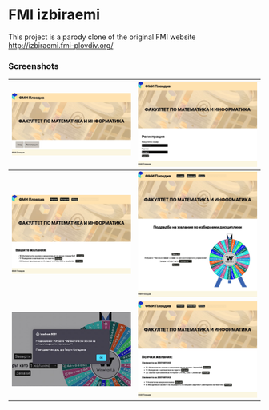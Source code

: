 # FMI izbiraemi

This project is a parody clone of the original FMI website http://izbiraemi.fmi-plovdiv.org/

### Screenshots

| <img width="400px" src="./screenshots/screenshot1.jpg"> | <img width="400px" src="./screenshots/screenshot2.jpg"> |
| ------------------------------------------------------- | ------------------------------------------------------- |
| <img width="400px" src="./screenshots/screenshot3.jpg"> | <img width="400px" src="./screenshots/screenshot4.jpg"> |
| <img width="400px" src="./screenshots/screenshot5.jpg"> | <img width="400px" src="./screenshots/screenshot6.jpg"> |
